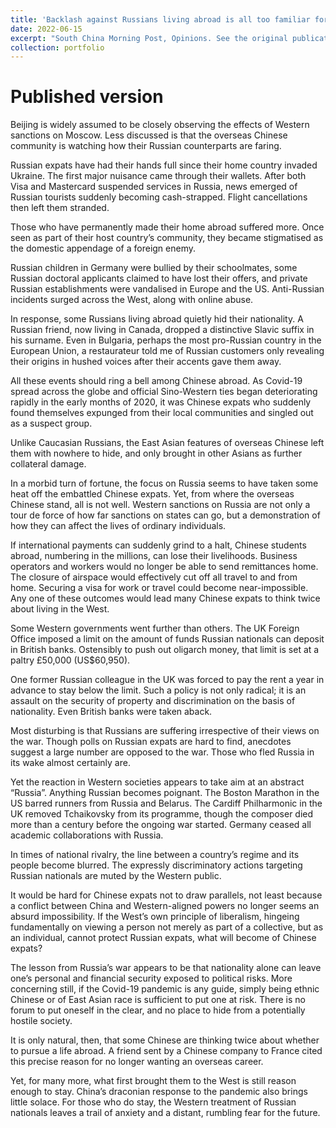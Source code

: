 ```yaml
---
title: 'Backlash against Russians living abroad is all too familiar for anxious Chinese expats'
date: 2022-06-15
excerpt: "South China Morning Post, Opinions. See the original publication [here](https://www.scmp.com/comment/opinion/article/3181617/backlash-against-russians-living-abroad-all-too-familiar-anxious). The war in Ukraine has prompted a rejection of all things Russian in the US and Europe, with expats now primary targets. Such sentiment is sure to ring alarm bells among Chinese living overseas, for whom the racism endured during the pandemic remains a constant threat."
collection: portfolio
---
```



Published version
======

Beijing is widely assumed to be closely observing the effects of Western sanctions on Moscow. Less discussed is that the overseas Chinese community is watching how their Russian counterparts are faring.

Russian expats have had their hands full since their home country invaded Ukraine. The first major nuisance came through their wallets. After both Visa and Mastercard suspended services in Russia, news emerged of Russian tourists suddenly becoming cash-strapped. Flight cancellations then left them stranded.

Those who have permanently made their home abroad suffered more. Once seen as part of their host country’s community, they became stigmatised as the domestic appendage of a foreign enemy.

Russian children in Germany were bullied by their schoolmates, some Russian doctoral applicants claimed to have lost their offers, and private Russian establishments were vandalised in Europe and the US. Anti-Russian incidents surged across the West, along with online abuse.

In response, some Russians living abroad quietly hid their nationality. A Russian friend, now living in Canada, dropped a distinctive Slavic suffix in his surname. Even in Bulgaria, perhaps the most pro-Russian country in the European Union, a restaurateur told me of Russian customers only revealing their origins in hushed voices after their accents gave them away.

All these events should ring a bell among Chinese abroad. As Covid-19 spread across the globe and official Sino-Western ties began deteriorating rapidly in the early months of 2020, it was Chinese expats who suddenly found themselves expunged from their local communities and singled out as a suspect group.

Unlike Caucasian Russians, the East Asian features of overseas Chinese left them with nowhere to hide, and only brought in other Asians as further collateral damage.

In a morbid turn of fortune, the focus on Russia seems to have taken some heat off the embattled Chinese expats. Yet, from where the overseas Chinese stand, all is not well. Western sanctions on Russia are not only a tour de force of how far sanctions on states can go, but a demonstration of how they can affect the lives of ordinary individuals.

If international payments can suddenly grind to a halt, Chinese students abroad, numbering in the millions, can lose their livelihoods. Business operators and workers would no longer be able to send remittances home. The closure of airspace would effectively cut off all travel to and from home. Securing a visa for work or travel could become near-impossible. Any one of these outcomes would lead many Chinese expats to think twice about living in the West.

Some Western governments went further than others. The UK Foreign Office imposed a limit on the amount of funds Russian nationals can deposit in British banks. Ostensibly to push out oligarch money, that limit is set at a paltry £50,000 (US$60,950).

One former Russian colleague in the UK was forced to pay the rent a year in advance to stay below the limit. Such a policy is not only radical; it is an assault on the security of property and discrimination on the basis of nationality. Even British banks were taken aback.

Most disturbing is that Russians are suffering irrespective of their views on the war. Though polls on Russian expats are hard to find, anecdotes suggest a large number are opposed to the war. Those who fled Russia in its wake almost certainly are.

Yet the reaction in Western societies appears to take aim at an abstract “Russia”. Anything Russian becomes poignant. The Boston Marathon in the US barred runners from Russia and Belarus. The Cardiff Philharmonic in the UK removed Tchaikovsky from its programme, though the composer died more than a century before the ongoing war started. Germany ceased all academic collaborations with Russia.

In times of national rivalry, the line between a country’s regime and its people become blurred. The expressly discriminatory actions targeting Russian nationals are muted by the Western public.

It would be hard for Chinese expats not to draw parallels, not least because a conflict between China and Western-aligned powers no longer seems an absurd impossibility. If the West’s own principle of liberalism, hingeing fundamentally on viewing a person not merely as part of a collective, but as an individual, cannot protect Russian expats, what will become of Chinese expats?

The lesson from Russia’s war appears to be that nationality alone can leave one’s personal and financial security exposed to political risks. More concerning still, if the Covid-19 pandemic is any guide, simply being ethnic Chinese or of East Asian race is sufficient to put one at risk. There is no forum to put oneself in the clear, and no place to hide from a potentially hostile society.

It is only natural, then, that some Chinese are thinking twice about whether to pursue a life abroad. A friend sent by a Chinese company to France cited this precise reason for no longer wanting an overseas career.

Yet, for many more, what first brought them to the West is still reason enough to stay. China’s draconian response to the pandemic also brings little solace. For those who do stay, the Western treatment of Russian nationals leaves a trail of anxiety and a distant, rumbling fear for the future.
